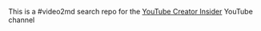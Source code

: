 This is a #video2md search repo for the [YouTube Creator Insider](https://www.youtube.com/c/creatorinsider/videos) YouTube channel